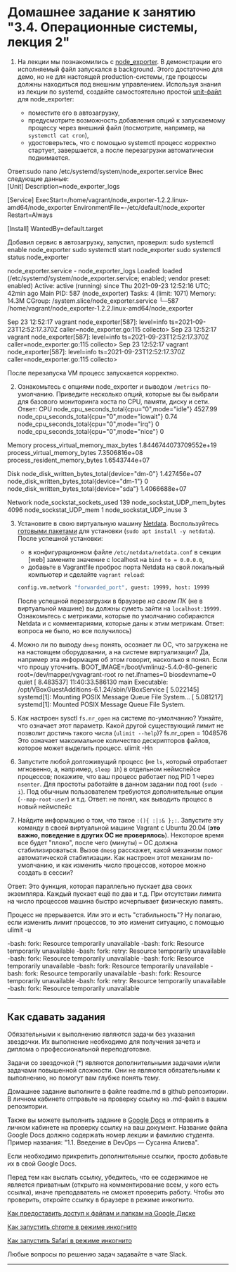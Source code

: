# Домашнее задание к занятию "3.4. Операционные системы, лекция 2"

1. На лекции мы познакомились с [node_exporter](https://github.com/prometheus/node_exporter/releases). В демонстрации его исполняемый файл запускался в background. Этого достаточно для демо, но не для настоящей production-системы, где процессы должны находиться под внешним управлением. Используя знания из лекции по systemd, создайте самостоятельно простой [unit-файл](https://www.freedesktop.org/software/systemd/man/systemd.service.html) для node_exporter:

    * поместите его в автозагрузку,
    * предусмотрите возможность добавления опций к запускаемому процессу через внешний файл (посмотрите, например, на `systemctl cat cron`),
    * удостоверьтесь, что с помощью systemctl процесс корректно стартует, завершается, а после перезагрузки автоматически поднимается.
    
Ответ:sudo nano /etc/systemd/system/node_exporter.service
Внес следующие данные:                                 
[Unit]
Description=node_exporter_logs

[Service]
ExecStart=/home/vagrant/node_exporter-1.2.2.linux-amd64/node_exporter
EnvironmentFile=-/etc/default/node_exporter
Restart=Always

[Install]
WantedBy=default.target

Добавил сервис в автозагрузку, запустил, проверил:
sudo systemctl enable node_exporter
sudo systemctl start node_exporter
sudo systemctl status node_exporter

 node_exporter.service - node_exporter_logs
     Loaded: loaded (/etc/systemd/system/node_exporter.service; enabled; vendor preset: enabled)
     Active: active (running) since Thu 2021-09-23 12:52:16 UTC; 42min ago
   Main PID: 587 (node_exporter)
      Tasks: 4 (limit: 1071)
     Memory: 14.3M
     CGroup: /system.slice/node_exporter.service
             └─587 /home/vagrant/node_exporter-1.2.2.linux-amd64/node_exporter

Sep 23 12:52:17 vagrant node_exporter[587]: level=info ts=2021-09-23T12:52:17.370Z caller=node_exporter.go:115 collecto>
Sep 23 12:52:17 vagrant node_exporter[587]: level=info ts=2021-09-23T12:52:17.370Z caller=node_exporter.go:115 collecto>
Sep 23 12:52:17 vagrant node_exporter[587]: level=info ts=2021-09-23T12:52:17.370Z caller=node_exporter.go:115 collecto>

После перезапуска VM процесс запускается корректно.

2. Ознакомьтесь с опциями node_exporter и выводом `/metrics` по-умолчанию. Приведите несколько опций, которые вы бы выбрали для базового мониторинга хоста по CPU, памяти, диску и сети.
Ответ: CPU
node_cpu_seconds_total{cpu="0",mode="idle"} 4527.99
node_cpu_seconds_total{cpu="0",mode="iowait"} 0.74
node_cpu_seconds_total{cpu="0",mode="irq"} 0
node_cpu_seconds_total{cpu="0",mode="nice"} 0

Memory
process_virtual_memory_max_bytes 1.8446744073709552e+19
process_virtual_memory_bytes 7.3506816e+08
process_resident_memory_bytes 1.6543744e+07

Disk
node_disk_written_bytes_total{device="dm-0"} 1.427456e+07
node_disk_written_bytes_total{device="dm-1"} 0
node_disk_written_bytes_total{device="sda"} 1.4066688e+07

Network
node_sockstat_sockets_used 139
node_sockstat_UDP_mem_bytes 4096
node_sockstat_UDP_mem 1
node_sockstat_UDP_inuse 3

3. Установите в свою виртуальную машину [Netdata](https://github.com/netdata/netdata). Воспользуйтесь [готовыми пакетами](https://packagecloud.io/netdata/netdata/install) для установки (`sudo apt install -y netdata`). После успешной установки:
    * в конфигурационном файле `/etc/netdata/netdata.conf` в секции [web] замените значение с localhost на `bind to = 0.0.0.0`,
    * добавьте в Vagrantfile проброс порта Netdata на свой локальный компьютер и сделайте `vagrant reload`:

    ```bash
    config.vm.network "forwarded_port", guest: 19999, host: 19999
    ```

    После успешной перезагрузки в браузере *на своем ПК* (не в виртуальной машине) вы должны суметь зайти на `localhost:19999`. Ознакомьтесь с метриками, которые по умолчанию собираются Netdata и с комментариями, которые даны к этим метрикам.
Ответ: вопроса не было, но все получилось)

4. Можно ли по выводу `dmesg` понять, осознает ли ОС, что загружена не на настоящем оборудовании, а на системе виртуализации?
Да, например эта информация об этом говорит, насколько я понял. Если что прошу уточнить.
BOOT_IMAGE=/boot/vmlinuz-5.4.0-80-generic root=/dev/mapper/vgvagrant-root ro net.ifnames=0 biosdevname=0 quiet
[    8.483537] 11:40:33.586130 main     Executable: /opt/VBoxGuestAdditions-6.1.24/sbin/VBoxService
[    5.022145] systemd[1]: Mounting POSIX Message Queue File System...
[    5.081217] systemd[1]: Mounted POSIX Message Queue File System.

5. Как настроен sysctl `fs.nr_open` на системе по-умолчанию? Узнайте, что означает этот параметр. Какой другой существующий лимит не позволит достичь такого числа (`ulimit --help`)?
fs.nr_open = 1048576 
Это означает максимальное количество дескрипторов файлов, которое может выделить процесс.
ulimit -Hn

6. Запустите любой долгоживущий процесс (не `ls`, который отработает мгновенно, а, например, `sleep 1h`) в отдельном неймспейсе процессов; покажите, что ваш процесс работает под PID 1 через `nsenter`. Для простоты работайте в данном задании под root (`sudo -i`). Под обычным пользователем требуются дополнительные опции (`--map-root-user`) и т.д.
Ответ: не понял, как выводить процесс в новый неймспейс

7. Найдите информацию о том, что такое `:(){ :|:& };:`. Запустите эту команду в своей виртуальной машине Vagrant с Ubuntu 20.04 (**это важно, поведение в других ОС не проверялось**). Некоторое время все будет "плохо", после чего (минуты) – ОС должна стабилизироваться. Вызов `dmesg` расскажет, какой механизм помог автоматической стабилизации. Как настроен этот механизм по-умолчанию, и как изменить число процессов, которое можно создать в сессии?

Ответ: Это функция, которая параллельно пускает два своих экземпляра. Каждый пускает ещё по два и т.д. При отсутствии лимита на число процессов машина быстро исчерпывает физическую память.

Процесс не прерывается. Или это и есть "стабильность"? Ну полагаю, если изменить лимит процессов, то это изменит ситуацию, с помощью ulimit -u 

-bash: fork: Resource temporarily unavailable
-bash: fork: Resource temporarily unavailable
-bash: fork: retry: Resource temporarily unavailable
-bash: fork: Resource temporarily unavailable
-bash: fork: Resource temporarily unavailable
-bash: fork: Resource temporarily unavailable
-bash: fork: Resource temporarily unavailable
-bash: fork: Resource temporarily unavailable
-bash: fork: retry: Resource temporarily unavailable
-bash: fork: Resource temporarily unavailable

 ---

## Как сдавать задания

Обязательными к выполнению являются задачи без указания звездочки. Их выполнение необходимо для получения зачета и диплома о профессиональной переподготовке.

Задачи со звездочкой (*) являются дополнительными задачами и/или задачами повышенной сложности. Они не являются обязательными к выполнению, но помогут вам глубже понять тему.

Домашнее задание выполните в файле readme.md в github репозитории. В личном кабинете отправьте на проверку ссылку на .md-файл в вашем репозитории.

Также вы можете выполнить задание в [Google Docs](https://docs.google.com/document/u/0/?tgif=d) и отправить в личном кабинете на проверку ссылку на ваш документ.
Название файла Google Docs должно содержать номер лекции и фамилию студента. Пример названия: "1.1. Введение в DevOps — Сусанна Алиева".

Если необходимо прикрепить дополнительные ссылки, просто добавьте их в свой Google Docs.

Перед тем как выслать ссылку, убедитесь, что ее содержимое не является приватным (открыто на комментирование всем, у кого есть ссылка), иначе преподаватель не сможет проверить работу. Чтобы это проверить, откройте ссылку в браузере в режиме инкогнито.

[Как предоставить доступ к файлам и папкам на Google Диске](https://support.google.com/docs/answer/2494822?hl=ru&co=GENIE.Platform%3DDesktop)

[Как запустить chrome в режиме инкогнито ](https://support.google.com/chrome/answer/95464?co=GENIE.Platform%3DDesktop&hl=ru)

[Как запустить  Safari в режиме инкогнито ](https://support.apple.com/ru-ru/guide/safari/ibrw1069/mac)

Любые вопросы по решению задач задавайте в чате Slack.

---
